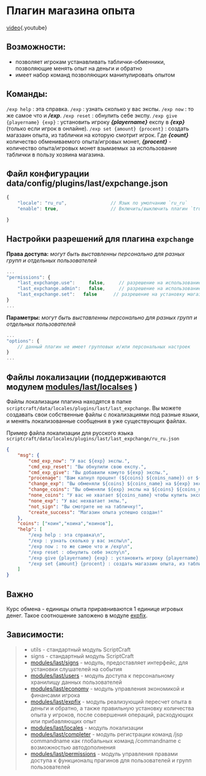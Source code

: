 <!-- TITLE: expchange -->
<!-- SUBTITLE: описание плагина `expchange` -->

# Плагин магазина опыта

[video](https://gaming.youtube.com/watch?v=lSwU19j5Mtc&feature=share){.youtube}


## Возможности:
- позволяет игрокам устанавливать таблички-обменники, позволяющие менять опыт на деньги и обратно
- имеет набор команд позволяющих манипулировать опытом

## Команды:
`/exp help` : эта справка.
`/exp` : узнать сколько у вас экспы.
`/exp now` : то же самое что и ***/exp***.
`/exp reset` : обнулить себе экспу.
`/exp give {playername} {exp}` : установить игроку ***{playername}*** експу в ***{exp}*** (только если игрок в онлайне).
`/exp set {amount} {procent}` : создать магазаин опыта, из таблички на которую смотрит игрок. Где ***{count}*** количество обмениваемого опыта/игровых монет, ***{procent}*** - количество опыта/игровых монет взымаемых за использование таблички в пользу хозяина магазина.

## Файл конфигурации data/config/plugins/last/expchange.json
```js
{
    "locale": "ru_ru",                // Язык по умолчанию `ru_ru`
    "enable": true,                   // Включить/выключить плагин `true`/`false`

}
```

## Настройки разрешений для плагина `expchange` 

**Права доступа:** *могут быть выставленны персонально для разных групп и отдельных пользователей*
```js
...
"permissions": {
    "last_expchange.use":     false,     // разрешение на использование таких команд как /exp reset
    "last_expchange.admin":   false,     // разрешение на использование таких команд как /exp give
    "last_expchange.set":   false      // разрешение на установку магазинов опыта с помощью команды `/exp set ...`
}
...
```

**Параметры:** *могут быть выставленны персонально для разных групп и отдельных пользователей*
```js
...
"options": {
    // данный плагин не имеет групповых и/или персональных настроек
}
...
```

## Файлы локализации (поддерживаются модулем [modules/last/localses](/modules/locales) )

Файлы локализации плагина находятся в папке `scriptcraft/data/locales/plugins/last/last_expchange`. Вы можете создавать свои собственные файлы с локализациями под разные языки, и менять локализованные сообщения в уже существующих файлах.

Пример файла локализации для русского языка `scriptcraft/data/locales/plugins/last/last_expchange/ru_ru.json`
```json
{
    "msg": {
        "cmd_exp_now": "У вас ${exp} экспы.",
        "cmd_exp_reset": "Вы обнулили свою експу.",
        "cmd_exp_give": "Вы добавили комуто ${exp} экспы.",
        "procenage": "Вам капнул процент (${coins} ${coins_name}) от ${player}!",
        "change_exp": "Вы обменяли ${coins} ${coins_name} на ${exp} экспы.",
        "change_coins": "Вы обменяли ${exp} экспы на ${coins} ${coins_name}.",
        "none_coins": "У вас не хватает ${coins_name} чтобы купить экспу!",
        "none_exp": "У вас нехватает экпы.",
        "not_sign": "Вы смотрите не на табличку!",
        "create_success": "Магазин опыта успешно создан!"
    },
    "coins": ["коин","коина","коинов"],
    "help": [
        "/exp help : эта справка\n",
        "/exp : узнать сколько у вас экспы\n",
        "/exp now : то же самое что и /exp\n",
        "/exp reset : обнулить себе экспу\n",
        "/exp give {playername} {exp} : установить игроку {playername} експу в {exp} (только если игрок в онлайне, доступна только главному админу)\n",
        "/exp set {amount} {procent} : создать магазаин опыта, из таблички на которую смотрит игрок. {count} количество обмениваемого опыта/игровых монет, {procent} - количество опыта/игровых монет взымаемых за использование таблички в пользу хозяина магазина\n"
    ]
}
```
## Важно
Курс обмена - единицы опыта приравниваются 1 единице игровых денег. Такое соотношение заложено в модуле [expfix](/modules/expfix).

## Зависимости:
> - utils - стандартный модуль ScriptCraft
> - signs - стандартный модуль ScriptCraft
> - [modules/last/signs](/modules/signs)       - модуль, предоставляет интерфейс, для установки слушателей на события 
> - [modules/last/users](/modules/users)       - модуль доступа к персональному хранилищу данных пользователей
> - [modules/last/economy](/modules/economy)     - модуль управления экономикой и финансами игрока
> - [modules/last/expfix](/modules/expfix)     - модуль реализующий пересчет опыта в деньги и обратно, а также правильную установку количества опыта у игроков, после совершения операций, расходующих или прибавляющих опыт
> - [modules/last/locales](/modules/locales)     - модуль локализации
> - [modules/last/completer](/modules/completer)   - модуль регистрации команд /jsp commandname как глобальных команд /commandname с возможностью автодополнения
> - [modules/last/permissions](/modules/permissions) - модуль управления правами доступа к функционалц прагинов для пользователей и групп пользователей

